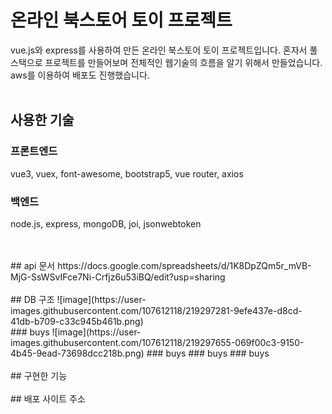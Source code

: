 # 온라인 북스토어 토이 프로젝트
vue.js와 express를 사용하여 만든 온라인 북스토어 토이 프로젝트입니다.
혼자서 풀스택으로 프로젝트를 만들어보며 전체적인 웹기술의 흐름을 알기 위해서 만들었습니다.
aws를 이용하여 배포도 진행했습니다.
<br>
<br>

## 사용한 기술
### 프론트엔드
vue3, vuex, font-awesome, bootstrap5, vue router, axios

### 백엔드
node.js, express, mongoDB, joi, jsonwebtoken


<br>
<br>
## api 문서
https://docs.google.com/spreadsheets/d/1K8DpZQm5r_mVB-MjG-SsWSvIFce7Ni-Crfjz6u53iBQ/edit?usp=sharing


<br>
<br>
## DB 구조
![image](https://user-images.githubusercontent.com/107612118/219297281-9efe437e-d8cd-41db-b709-c33c945b461b.png)
<br>
### buys
![image](https://user-images.githubusercontent.com/107612118/219297655-069f00c3-9150-4b45-9ead-73698dcc218b.png)
### buys
### buys
### buys

<br>
<br>
## 구현한 기능




<br>
<br>
## 배포 사이트 주소

